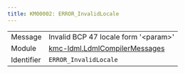 ```yaml
---
title: KM00002: ERROR_InvalidLocale
---
```


|            |           |
|------------|---------- |
| Message    | Invalid BCP 47 locale form '&lt;param&gt;' |
| Module     | [kmc-ldml.LdmlCompilerMessages](kmc-ldml.ldmlcompilermessages) |
| Identifier | `ERROR_InvalidLocale` |


